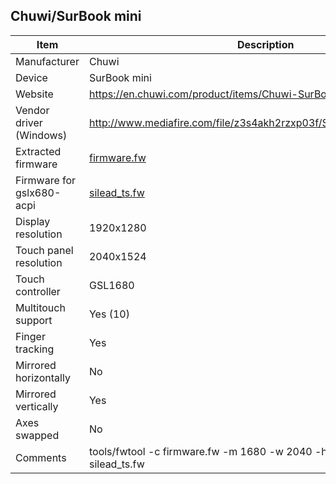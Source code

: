 Chuwi/SurBook mini
---------------------------------------------

| Item                      | Description |
|---------------------------|-------------|
| Manufacturer              | Chuwi |
| Device                    | SurBook mini |
| Website                   | https://en.chuwi.com/product/items/Chuwi-SurBook-mini.html |
| Vendor driver (Windows)   | http://www.mediafire.com/file/z3s4akh2rzxp03f/SURbook_MINI_Driver.rar |
| Extracted firmware        | [firmware.fw](firmware.fw) |
| Firmware for gslx680-acpi | [silead_ts.fw](silead_ts.fw) |
| Display resolution        | 1920x1280 |
| Touch panel resolution    | 2040x1524 |
| Touch controller          | GSL1680 |
| Multitouch support        | Yes (10) |
| Finger tracking           | Yes |
| Mirrored horizontally     | No |
| Mirrored vertically       | Yes |
| Axes swapped              | No |
| Comments | tools/fwtool -c firmware.fw -m 1680 -w 2040 -h 1524 -t 10 -f yswap silead_ts.fw |
